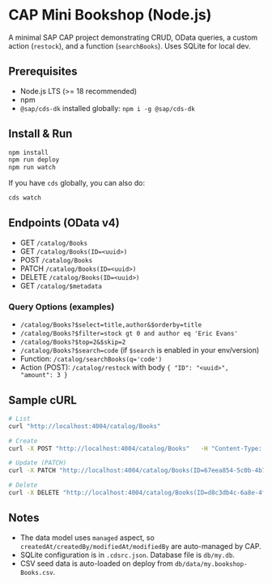 # CAP Mini Bookshop (Node.js)

A minimal SAP CAP project demonstrating CRUD, OData queries, a custom action (`restock`), and a function (`searchBooks`). Uses SQLite for local dev.

## Prerequisites
- Node.js LTS (>= 18 recommended)
- npm
- `@sap/cds-dk` installed globally: `npm i -g @sap/cds-dk`

## Install & Run
```bash
npm install
npm run deploy         
npm run watch           
```

If you have `cds` globally, you can also do:
```bash
cds watch
```

## Endpoints (OData v4)
- GET `/catalog/Books`
- GET `/catalog/Books(ID=<uuid>)`
- POST `/catalog/Books`
- PATCH `/catalog/Books(ID=<uuid>)`
- DELETE `/catalog/Books(ID=<uuid>)`
- GET `/catalog/$metadata`

### Query Options (examples)
- `/catalog/Books?$select=title,author&$orderby=title`
- `/catalog/Books?$filter=stock gt 0 and author eq 'Eric Evans'`
- `/catalog/Books?$top=2&$skip=2`
- `/catalog/Books?$search=code` (if `$search` is enabled in your env/version)
- Function: `/catalog/searchBooks(q='code')`
- Action (POST): `/catalog/restock` with body `{ "ID": "<uuid>", "amount": 3 }`

## Sample cURL
```bash
# List
curl "http://localhost:4004/catalog/Books"

# Create
curl -X POST "http://localhost:4004/catalog/Books"   -H "Content-Type: application/json"   -d '{ "title": "Patterns of Enterprise Application Architecture", "author": "Martin Fowler", "stock": 4, "price": 55.00 }'

# Update (PATCH)
curl -X PATCH "http://localhost:4004/catalog/Books(ID=67eea854-5c0b-4b73-a8b8-bd1be3d4a001)"   -H "Content-Type: application/json"   -d '{ "stock": 8 }'

# Delete
curl -X DELETE "http://localhost:4004/catalog/Books(ID=d8c3db4c-6a8e-4f9c-a0a2-710f9b0fb002)"
```

## Notes
- The data model uses `managed` aspect, so `createdAt/createdBy/modifiedAt/modifiedBy` are auto-managed by CAP.
- SQLite configuration is in `.cdsrc.json`. Database file is `db/my.db`.
- CSV seed data is auto-loaded on deploy from `db/data/my.bookshop-Books.csv`.
